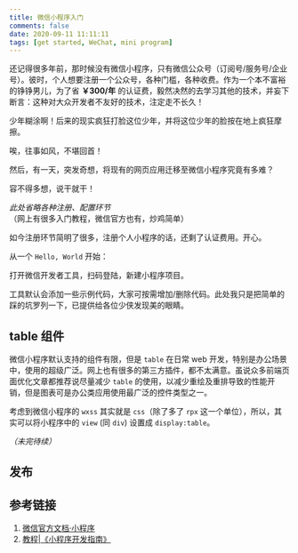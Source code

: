 ```yaml
---
title: 微信小程序入门
comments: false
date: 2020-09-11 11:11:11
tags: [get started, WeChat, mini program]
---
```


还记得很多年前，那时候没有微信小程序，只有微信公众号（订阅号/服务号/企业号）。彼时，个人想要注册一个公众号，各种门槛，各种收费。作为一个本不富裕的铮铮男儿，为了省 **￥300/年** 的认证费，毅然决然的去学习其他的技术，并妄下断言：这种对大众开发者不友好的技术，注定走不长久！

少年糊涂啊！后来的现实疯狂打脸这位少年，并将这位少年的脸按在地上疯狂摩擦。

唉，往事如风，不堪回首！

然后，有一天，突发奇想，将现有的网页应用迁移至微信小程序究竟有多难？

容不得多想，说干就干！

*此处省略各种注册、配置环节* （网上有很多入门教程，微信官方也有，炒鸡简单）

如今注册环节简明了很多，注册个人小程序的话，还剩了认证费用。开心。

从一个 `Hello, World` 开始：

打开微信开发者工具，扫码登陆，新建小程序项目。

工具默认会添加一些示例代码，大家可按需增加/删除代码。此处我只是把简单的踩的坑罗列一下，已提供给各位少侠发现美的眼睛。

## table 组件

微信小程序默认支持的组件有限，但是 `table` 在日常 web 开发，特别是办公场景中，使用的超级广泛。网上也有很多的第三方插件，都不太满意。虽说众多前端页面优化文章都推荐说尽量减少 `table` 的使用，以减少重绘及重排导致的性能开销，但是图表可是办公类应用使用最广泛的控件类型之一。

考虑到微信小程序的 `wxss` 其实就是 `css`（除了多了 `rpx` 这一个单位），所以，其实可以将小程序中的 `view` (同 `div`) 设置成 `display:table`。

*（未完待续）*

## 发布

## 参考链接 ##

1. [微信官方文档·小程序](https://developers.weixin.qq.com/miniprogram/dev/framework/)
2. [教程|《小程序开发指南》](https://developers.weixin.qq.com/ebook?action=get_post_info&docid=0008aeea9a8978ab0086a685851c0a&pass_ticket=X5FAAzGjV66sjEQ5vheOV8ZXQBv0LFA5jBNu9mm48OC3JJsyPNTBhka1%2FWfj%2BZ6Y)
